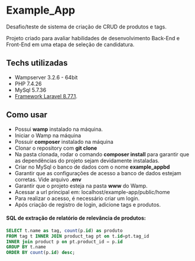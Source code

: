 # Example_App
Desafio/teste de sistema de criação de CRUD de produtos e tags.

Projeto criado para avaliar habilidades de desenvolvimento Back-End e Front-End em uma etapa de seleção de candidatura.


## Techs utilizadas
- Wampserver 3.2.6 - 64bit
- PHP 7.4.26
- MySql 5.7.36
- [Framework Laravel 8.77.1](https://laravel.com/docs/8.x).

## Como usar
- Possui __wamp__ instalado na máquina.
- Iniciar o Wamp na máquina
- Possuir __composer__ instalado na máquina 
- Clonar o repository com __git clone__
- Na pasta clonada, rodar o comando __composer install__ para garantir que as dependências do projeto sejam devidamente instaladas.
- Criar no MySql o banco de dados com o nome __example_appbd__
- Garantir que as configurações de acesso a banco de dados estejam corretas. Vide arquivo __.env__
- Garantir que o projeto esteja na pasta __www__ do Wamp.
- Acessar a url principal em: localhost/example-app/public/home
- Para realizar o acesso, é necessário criar um login.
- Após criação de registro de login, adicione tags e produtos.


#### SQL de extração de relatório de relevância de produtos:
```SQL
SELECT t.name as tag, count(p.id) as produto 
FROM tag t INNER JOIN product_tag pt on t.id=pt.tag_id
INNER join product p on pt.product_id = p.id
GROUP BY t.name
ORDER BY count(p.id) desc;
```
